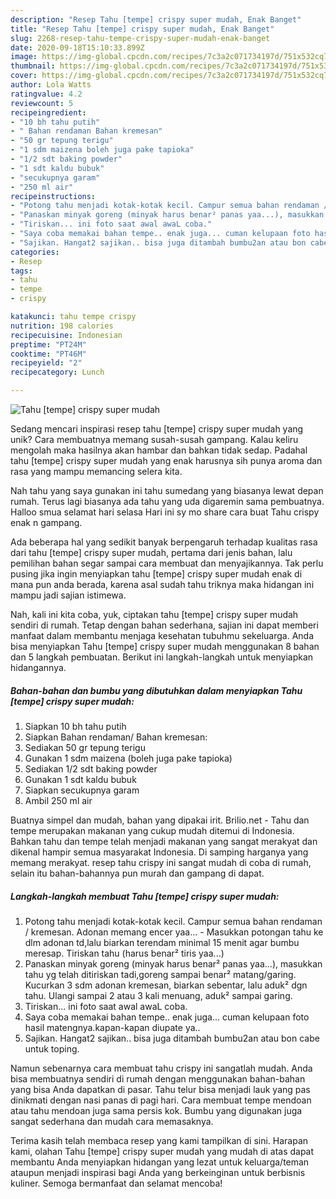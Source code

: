 ```yaml
---
description: "Resep Tahu [tempe] crispy super mudah, Enak Banget"
title: "Resep Tahu [tempe] crispy super mudah, Enak Banget"
slug: 2268-resep-tahu-tempe-crispy-super-mudah-enak-banget
date: 2020-09-18T15:10:33.899Z
image: https://img-global.cpcdn.com/recipes/7c3a2c071734197d/751x532cq70/tahu-tempe-crispy-super-mudah-foto-resep-utama.jpg
thumbnail: https://img-global.cpcdn.com/recipes/7c3a2c071734197d/751x532cq70/tahu-tempe-crispy-super-mudah-foto-resep-utama.jpg
cover: https://img-global.cpcdn.com/recipes/7c3a2c071734197d/751x532cq70/tahu-tempe-crispy-super-mudah-foto-resep-utama.jpg
author: Lola Watts
ratingvalue: 4.2
reviewcount: 5
recipeingredient:
- "10 bh tahu putih"
- " Bahan rendaman Bahan kremesan"
- "50 gr tepung terigu"
- "1 sdm maizena boleh juga pake tapioka"
- "1/2 sdt baking powder"
- "1 sdt kaldu bubuk"
- "secukupnya garam"
- "250 ml air"
recipeinstructions:
- "Potong tahu menjadi kotak-kotak kecil. Campur semua bahan rendaman / kremesan. Adonan memang encer yaa... Masukkan potongan tahu ke dlm adonan td,lalu biarkan terendam minimal 15 menit agar bumbu meresap. Tiriskan tahu (harus benar² tiris yaa...)"
- "Panaskan minyak goreng (minyak harus benar² panas yaa...), masukkan tahu yg telah ditiriskan tadi,goreng sampai benar² matang/garing. Kucurkan 3 sdm adonan kremesan, biarkan sebentar, lalu aduk² dgn tahu. Ulangi sampai 2 atau 3 kali menuang, aduk² sampai garing."
- "Tiriskan... ini foto saat awal awaL coba."
- "Saya coba memakai bahan tempe.. enak juga... cuman kelupaan foto hasil matengnya.kapan-kapan diupate ya.."
- "Sajikan. Hangat2 sajikan.. bisa juga ditambah bumbu2an atau bon cabe untuk toping."
categories:
- Resep
tags:
- tahu
- tempe
- crispy

katakunci: tahu tempe crispy 
nutrition: 198 calories
recipecuisine: Indonesian
preptime: "PT24M"
cooktime: "PT46M"
recipeyield: "2"
recipecategory: Lunch

---
```



![Tahu [tempe] crispy super mudah](https://img-global.cpcdn.com/recipes/7c3a2c071734197d/751x532cq70/tahu-tempe-crispy-super-mudah-foto-resep-utama.jpg)

Sedang mencari inspirasi resep tahu [tempe] crispy super mudah yang unik? Cara membuatnya memang susah-susah gampang. Kalau keliru mengolah maka hasilnya akan hambar dan bahkan tidak sedap. Padahal tahu [tempe] crispy super mudah yang enak harusnya sih punya aroma dan rasa yang mampu memancing selera kita.

Nah tahu yang saya gunakan ini tahu sumedang yang biasanya lewat depan rumah. Terus lagi biasanya ada tahu yang uda digaremin sama pembuatnya. Halloo smua selamat hari selasa Hari ini sy mo share cara buat Tahu crispy enak n gampang.

Ada beberapa hal yang sedikit banyak berpengaruh terhadap kualitas rasa dari tahu [tempe] crispy super mudah, pertama dari jenis bahan, lalu pemilihan bahan segar sampai cara membuat dan menyajikannya. Tak perlu pusing jika ingin menyiapkan tahu [tempe] crispy super mudah enak di mana pun anda berada, karena asal sudah tahu triknya maka hidangan ini mampu jadi sajian istimewa.


Nah, kali ini kita coba, yuk, ciptakan tahu [tempe] crispy super mudah sendiri di rumah. Tetap dengan bahan sederhana, sajian ini dapat memberi manfaat dalam membantu menjaga kesehatan tubuhmu sekeluarga. Anda bisa menyiapkan Tahu [tempe] crispy super mudah menggunakan 8 bahan dan 5 langkah pembuatan. Berikut ini langkah-langkah untuk menyiapkan hidangannya.

<!--inarticleads1-->

##### Bahan-bahan dan bumbu yang dibutuhkan dalam menyiapkan Tahu [tempe] crispy super mudah:

1. Siapkan 10 bh tahu putih
1. Siapkan  Bahan rendaman/ Bahan kremesan:
1. Sediakan 50 gr tepung terigu
1. Gunakan 1 sdm maizena (boleh juga pake tapioka)
1. Sediakan 1/2 sdt baking powder
1. Gunakan 1 sdt kaldu bubuk
1. Siapkan secukupnya garam
1. Ambil 250 ml air


Buatnya simpel dan mudah, bahan yang dipakai irit. Brilio.net - Tahu dan tempe merupakan makanan yang cukup mudah ditemui di Indonesia. Bahkan tahu dan tempe telah menjadi makanan yang sangat merakyat dan dikenal hampir semua masyarakat Indonesia. Di samping harganya yang memang merakyat. resep tahu crispy ini sangat mudah di coba di rumah, selain itu bahan-bahannya pun murah dan gampang di dapat. 

<!--inarticleads2-->

##### Langkah-langkah membuat Tahu [tempe] crispy super mudah:

1. Potong tahu menjadi kotak-kotak kecil. Campur semua bahan rendaman / kremesan. Adonan memang encer yaa... - Masukkan potongan tahu ke dlm adonan td,lalu biarkan terendam minimal 15 menit agar bumbu meresap. Tiriskan tahu (harus benar² tiris yaa...)
1. Panaskan minyak goreng (minyak harus benar² panas yaa...), masukkan tahu yg telah ditiriskan tadi,goreng sampai benar² matang/garing. Kucurkan 3 sdm adonan kremesan, biarkan sebentar, lalu aduk² dgn tahu. Ulangi sampai 2 atau 3 kali menuang, aduk² sampai garing.
1. Tiriskan... ini foto saat awal awaL coba.
1. Saya coba memakai bahan tempe.. enak juga... cuman kelupaan foto hasil matengnya.kapan-kapan diupate ya..
1. Sajikan. Hangat2 sajikan.. bisa juga ditambah bumbu2an atau bon cabe untuk toping.


Namun sebenarnya cara membuat tahu crispy ini sangatlah mudah. Anda bisa membuatnya sendiri di rumah dengan menggunakan bahan-bahan yang bisa Anda dapatkan di pasar. Tahu telur bisa menjadi lauk yang pas dinikmati dengan nasi panas di pagi hari. Cara membuat tempe mendoan atau tahu mendoan juga sama persis kok. Bumbu yang digunakan juga sangat sederhana dan mudah cara memasaknya. 

Terima kasih telah membaca resep yang kami tampilkan di sini. Harapan kami, olahan Tahu [tempe] crispy super mudah yang mudah di atas dapat membantu Anda menyiapkan hidangan yang lezat untuk keluarga/teman ataupun menjadi inspirasi bagi Anda yang berkeinginan untuk berbisnis kuliner. Semoga bermanfaat dan selamat mencoba!
